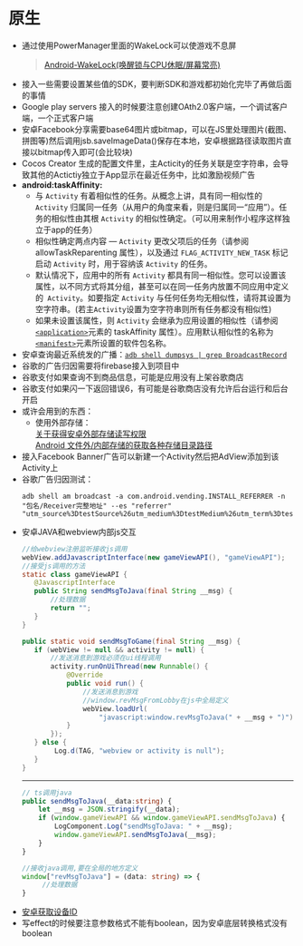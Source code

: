 # 原生
* 通过使用PowerManager里面的WakeLock可以使游戏不息屏
    > [Android-WakeLock(唤醒锁与CPU休眠/屏幕常亮)](https://blog.csdn.net/qq_32115439/article/details/80169222)
* 接入一些需要设置某些值的SDK，要判断SDK和游戏都初始化完毕了再做后面的事情
* Google play servers 接入的时候要注意创建OAth2.0客户端，一个调试客户端，一个正式客户端
* 安卓Facebook分享需要base64图片或bitmap，可以在JS里处理图片(截图、拼图等)然后调用jsb.saveImageData()保存在本地，安卓根据路径读取图片直接以bitmap传入即可(会比较块)
* Cocos Creator 生成的配置文件里，主Acticity的任务关联是空字符串，会导致其他的Actictiy独立于App显示在最近任务中，比如激励视频广告
* **android:taskAffinity:**  
    * 与 `Activity` 有着相似性的任务。从概念上讲，具有同一相似性的 `Activity` 归属同一任务（从用户的角度来看，则是归属同一“应用”）。任务的相似性由其根 `Activity` 的相似性确定。（可以用来制作小程序这样独立于app的任务）
    * 相似性确定两点内容 — `Activity` 更改父项后的任务（请参阅 allowTaskReparenting 属性），以及通过 `FLAG_ACTIVITY_NEW_TASK` 标记启动 `Activity` 时，用于容纳该 `Activity` 的任务。
    * 默认情况下，应用中的所有 `Activity` 都具有同一相似性。您可以设置该属性，以不同方式将其分组，甚至可以在同一任务内放置不同应用中定义的` Activity`。如要指定 `Activity` 与任何任务均无相似性，请将其设置为空字符串。(若主`Activity`设置为空字符串则所有任务都没有相似性)
    * 如果未设置该属性，则 `Activity` 会继承为应用设置的相似性（请参阅[`<application>`](https://developer.android.com/guide/topics/manifest/application-element)元素的 taskAffinity 属性）。应用默认相似性的名称为[`<manifest>`](https://developer.android.com/guide/topics/manifest/manifest-element)元素所设置的软件包名称。
* 安卓查询最近系统发的广播：[`adb shell dumpsys | grep BroadcastRecord`](https://blog.csdn.net/g19920917/article/details/38032413)
* 谷歌的广告归因需要将firebase接入到项目中
* 谷歌支付如果查询不到商品信息，可能是应用没有上架谷歌商店
* 谷歌支付如果闪一下返回错误6，有可能是谷歌商店没有允许后台运行和后台开启
* 或许会用到的东西：
  * 使用外部存储：  
    [关于获得安卓外部存储读写权限](https://www.cnblogs.com/zanzg/p/9129375.html)  
    [Android 文件外/内部存储的获取各种存储目录路径](https://blog.csdn.net/csdn_aiyang/article/details/80665185)
* 接入Facebook Banner广告可以新建一个Activity然后把AdView添加到该Activity上
* 谷歌广告归因测试： 
    ```
    adb shell am broadcast -a com.android.vending.INSTALL_REFERRER -n "包名/Receiver完整地址" --es "referrer" "utm_source%3DtestSource%26utm_medium%3DtestMedium%26utm_term%3DtestTerm%26utm_content%3DtestContent%26utm_campaign%3DtestCampaign"
    ```
* 安卓JAVA和webview内部js交互
     ```Java
    //给webview注册监听接收js调用
    webView.addJavascriptInterface(new gameViewAPI(), "gameViewAPI");
    //接受js调用的方法
     static class gameViewAPI {
        @JavascriptInterface
        public String sendMsgToJava(final String __msg) {
            //处理数据
            return "";
        }
    }
   
    public static void sendMsgToGame(final String __msg) {
        if (webView != null && activity != null) {
            //发送消息到游戏必须在ui线程调用
            activity.runOnUiThread(new Runnable() {
                @Override
                public void run() {
                    //发送消息到游戏
                    //window.revMsgFromLobby在js中全局定义
                    webView.loadUrl(
                        "javascript:window.revMsgToJava(" + __msg + ")");
                }
            });
        } else {
             Log.d(TAG, "webview or activity is null");
        }
    }
     ```
    ---
    ```Typescript
    // ts调用java
    public sendMsgToJava(__data:string) {
        let __msg = JSON.stringify(__data);
        if (window.gameViewAPI && window.gameViewAPI.sendMsgToJava) {
            LogComponent.Log("sendMsgToJava: " + __msg);
            window.gameViewAPI.sendMsgToJava(__msg);
        }
    }
    
    //接收java调用,要在全局的地方定义
    window["revMsgToJava"] = (data: string) => {
         //处理数据
    }
    ```
* [安卓获取设备ID](https://www.jianshu.com/p/671e1da50b33)
* 写effect的时候要注意参数格式不能有boolean，因为安卓底层转换格式没有boolean